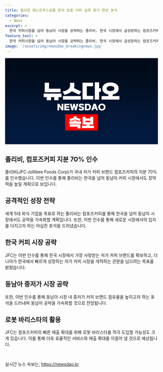 ```yaml
---
title: 필리핀 패스트푸드공룡 한국 토종 커피 섭취 증가 현상 분석
categories:
  - News
excerpt: >
  한국 커피시장을 넘어 동남아 시장을 공략하는 졸리비. 한국 시장에서 급성장하는 컴포즈커피를 인수해 세계 3위 커피시장인 한국에서 더 확장하고자 하는 야심을 드러냈다. 또한 동남아 중저가 커피 시장을 공략하기 위한 전략으로 컴포즈커피를 발판으로 삼아 거대한 동남아 커피 시장을 노린다는 계획을 밝혔고, 미래에는 로봇 바리스타를 적극적으로 도입해 매출을 증대할 것으로 보인다.
feature_text: >
  한국 커피시장을 넘어 동남아 시장을 공략하는 졸리비. 한국 시장에서 급성장하는 컴포즈커피를 인수해 세계 3위 커피시장인 한국에서 더 확장하고자 하는 야심을 드러냈다. 또한 동남아 중저가 커피 시장을 공략하기 위한 전략으로 컴포즈커피를 발판으로 삼아 거대한 동남아 커피 시장을 노린다는 계획을 밝혔고, 미래에는 로봇 바리스타를 적극적으로 도입해 매출을 증대할 것으로 보인다.
image: '/assets/img/newsdao_breakingnews.jpg'
---
```


<p><img src="/assets/img/newsdao_breakingnews.jpg" alt="firstkoreanews 속보" /></p>

<h2 data-ke-size="size26">졸리비, 컴포즈커피 지분 70% 인수</h2>

<p>졸리비(JFC·Jollibee Foods Corp)가 국내 저가 커피 브랜드 컴포즈커피의 지분 70%를 인수했습니다. 이번 인수를 통해 졸리비는 한국을 넘어 동남아 커피 시장에서도 장악력을 높일 계획으로 보입니다.</p>

<h2 data-ke-size="size26">공격적인 성장 전략</h2>

<p>세계 5대 외식 기업을 목표로 하는 졸리비는 컴포즈커피를 통해 한국을 넘어 동남아 시장에서도 공략을 가속화할 계획입니다. 또한, 이번 인수를 통해 새로운 시장에서의 입지를 다지고자 하는 야심찬 포석을 드러냈습니다.</p>

<h2 data-ke-size="size26">한국 커피 시장 공략</h2>

<p>JFC는 이번 인수를 통해 한국 시장에서 가장 사랑받는 저가 커피 브랜드를 확보하고, 더 나아가 한국에서 빠르게 성장하는 저가 커피 시장을 개척하는 관문을 넘으려는 목표를 밝혔습니다.</p>

<h2 data-ke-size="size26">동남아 중저가 시장 공략</h2>

<p>또한, 이번 인수를 통해 동남아 시장 내 중저가 커피 브랜드 점유율을 높이고자 하는 포석을 드러내며 동남아 공략을 가속화할 것으로 전망됩니다.</p>

<h2 data-ke-size="size26">로봇 바리스타의 활용</h2>

<p>JFC는 컴포즈커피의 빠른 매출 확대를 위해 로봇 바리스타를 적극 도입할 가능성도 크게 있습니다. 이를 통해 더욱 효율적인 서비스와 매출 확대를 이끌어 낼 것으로 예상됩니다.</p>

<p data-ke-size="size16">&nbsp;</p>
실시간 뉴스 속보는, <a href="https://newsdao.kr" rel="dofollow">https://newsdao.kr</a>


